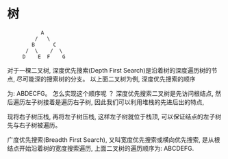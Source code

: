 # 树

```tree
           A
         /   \
        B      C
      /  \    /  \
     D    E  F    G
```

对于一棵二叉树, 深度优先搜索(Depth First Search)是沿着树的深度遍历树的节点, 尽可能深的搜索树的分支。 以上面二叉树为例, 深度优先搜索的顺序

为: ABDECFG。 怎么实现这个顺序呢 ？ 深度优先搜索二叉树是先访问根结点, 然后遍历左子树接着是遍历右子树, 因此我们可以利用堆栈的先进后出的特点, 

现将右子树压栈, 再将左子树压栈, 这样左子树就位于栈顶, 可以保证结点的左子树先与右子树被遍历。 

广度优先搜索(Breadth First Search), 又叫宽度优先搜索或横向优先搜索, 是从根结点开始沿着树的宽度搜索遍历, 上面二叉树的遍历顺序为: ABCDEFG.